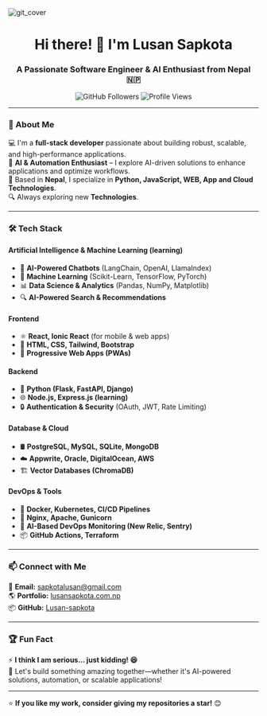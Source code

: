 <img align="center" src="https://github.com/Lusan-sapkota/Lusan-sapkota/assets/91797475/1cb7f2dd-1e7a-46ac-9dfc-45705c9e264f" alt="git_cover"/>

<h1 align="center">Hi there! 👋 I'm Lusan Sapkota</h1>
<h3 align="center">A Passionate Software Engineer & AI Enthusiast from Nepal 🇳🇵</h3>

<p align="center">
  <img src="https://img.shields.io/github/followers/Lusan-sapkota?label=Followers&style=social" alt="GitHub Followers">
  <img src="https://komarev.com/ghpvc/?username=Lusan-sapkota&color=blueviolet&style=flat-square" alt="Profile Views">
</p>

---

### 🚀 About Me  
💻 I'm a **full-stack developer** passionate about building robust, scalable, and high-performance applications.  
🤖 **AI & Automation Enthusiast** – I explore AI-driven solutions to enhance applications and optimize workflows.  
📍 Based in **Nepal**, I specialize in **Python, JavaScript, WEB, App and Cloud Technologies**.  
🔍 Always exploring new **Technologies**.


---

### 🛠️ Tech Stack  

#### **Artificial Intelligence & Machine Learning (learning)**  
- 🤖 **AI-Powered Chatbots** (LangChain, OpenAI, LlamaIndex)  
- 🧠 **Machine Learning** (Scikit-Learn, TensorFlow, PyTorch)  
- 📊 **Data Science & Analytics** (Pandas, NumPy, Matplotlib)  
- 🔍 **AI-Powered Search & Recommendations**  

#### **Frontend**  
- ⚛️ **React, Ionic React** (for mobile & web apps)  
- 🎨 **HTML, CSS, Tailwind, Bootstrap**  
- 📱 **Progressive Web Apps (PWAs)**  

#### **Backend**  
- 🐍 **Python (Flask, FastAPI, Django)**  
- 🌐 **Node.js, Express.js (learning)**  
- 🔒 **Authentication & Security** (OAuth, JWT, Rate Limiting)  

#### **Database & Cloud**  
- 🛢️ **PostgreSQL, MySQL, SQLite, MongoDB**  
- ☁️ **Appwrite, Oracle, DigitalOcean, AWS**  
- 🏗️ **Vector Databases (ChromaDB)**  

#### **DevOps & Tools**  
- 🐳 **Docker, Kubernetes, CI/CD Pipelines**  
- 📡 **Nginx, Apache, Gunicorn**  
- 🤖 **AI-Based DevOps Monitoring (New Relic, Sentry)**  
- 📦 **GitHub Actions, Terraform**  

---

### 📫 Connect with Me  
📧 **Email:** sapkotalusan@gmail.com  
🌎 **Portfolio:** [lusansapkota.com.np](https://lusansapkota.com.np)   
📦 **GitHub:** [Lusan-sapkota](https://github.com/Lusan-sapkota)  

---

### 🏆 Fun Fact  
⚡ **I think I am serious... just kidding! 😆**  
🚀 Let's build something amazing together—whether it's AI-powered solutions, automation, or scalable applications!  

---

⭐ **If you like my work, consider giving my repositories a star!** 😊  
